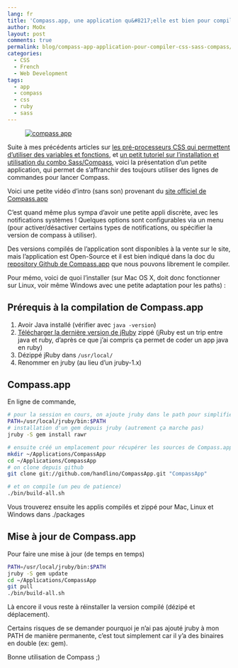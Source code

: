 ```yaml
---
lang: fr
title: 'Compass.app, une application qu&#8217;elle est bien pour compiler ses CSS avec Sass / Compass'
author: MoOx
layout: post
comments: true
permalink: blog/compass-app-application-pour-compiler-css-sass-compass/
categories:
  - CSS
  - French
  - Web Development
tags:
  - app
  - compass
  - css
  - ruby
  - sass
---
```


<figure class="flex-media--3-1"><a href="http://compass-style.org/"><img class="flex-media__item" src="{{ site.baseurls.medias }}/2011/05/compass.app_.jpg" alt="compass app" /></a></figure>

Suite à mes précédents articles sur [les pré-processeurs CSS qui permettent d’utiliser des variables et fonctions][1], et [un petit tutoriel sur l’installation et utilisation du combo Sass/Compass][2], voici la présentation d’un petite application, qui permet de s’affranchir des toujours utiliser des lignes de commandes pour lancer Compass.  

Voici une petite vidéo d’intro (sans son) provenant du [site officiel de Compass.app][3]

C’est quand même plus sympa d’avoir une petite appli discrète, avec les notifications systèmes ! Quelques options sont configurables via un menu (pour activer/désactiver certains types de notifications, ou spécifier la version de compass à utiliser).

Des versions compilés de l’application sont disponibles à la vente sur le site, mais l’application est Open-Source et il est bien indiqué dans la doc du [repository Github de Compass.app][4] que nous pouvons librement le compiler.

Pour mémo, voici de quoi l’installer (sur Mac OS X, doit donc fonctionner sur Linux, voir même Windows avec une petite adaptation pour les paths) :

## Prérequis à la compilation de Compass.app

1.  Avoir Java installé (vérifier avec `java -version`)
2.  [Télécharger la dernière version de jRuby][5] zippé (jRuby est un trip entre java et ruby, d’après ce que j’ai compris ça permet de coder un app java en ruby)
3.  Dézippé jRuby dans `/usr/local/`
4.  Renommer en jruby (au lieu d’un jruby-1.x)

## Compass.app

En ligne de commande,  

```bash
# pour la session en cours, on ajoute jruby dans le path pour simplifier les appels
PATH=/usr/local/jruby/bin:$PATH
# installation d'un gem depuis jruby (autrement ça marche pas)
jruby -S gem install rawr

# ensuite créé un emplacement pour récupérer les sources de Compass.app
mkdir ~/Applications/CompassApp
cd ~/Applications/CompassApp
# on clone depuis github
git clone git://github.com/handlino/CompassApp.git "CompassApp"

# et on compile (un peu de patience)
./bin/build-all.sh
```

Vous trouverez ensuite les applis compilés et zippé pour Mac, Linux et Windows dans ./packages

## Mise à jour de Compass.app

Pour faire une mise à jour (de temps en temps)

```bash
PATH=/usr/local/jruby/bin:$PATH
jruby -S gem update
cd ~/Applications/CompassApp
git pull
./bin/build-all.sh
```

Là encore il vous reste à réinstaller la version compilé (dézipé et déplacement).

Certains risques de se demander pourquoi je n’ai pas ajouté jruby à mon PATH de manière permanente, c’est tout simplement car il y’a des binaires en double (ex: gem).

Bonne utilisation de Compass ;)

 [1]: http://moox.fr/blog/utiliser-des-variables-fonctions-css
 [2]: http://moox.fr/blog/fonctions-variables-css-generer-ses-css-avec-sass-compass/
 [3]: http://compass.handlino.com/
 [4]: https://github.com/handlino/CompassApp
 [5]: http://jruby.org/download
